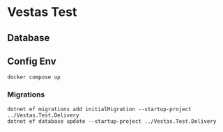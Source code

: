 # Vestas Test

## Database
## Config Env
```
docker compose up
```
### Migrations
```
dotnet ef migrations add initialMigration --startup-project ../Vestas.Test.Delivery
dotnet ef database update --startup-project ../Vestas.Test.Delivery
```